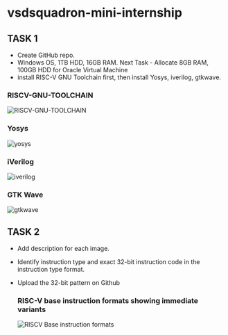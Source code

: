 # vsdsquadron-mini-internship

## TASK 1
- Create GitHub repo. 
- Windows OS, 1TB HDD, 16GB RAM. Next Task - Allocate 8GB RAM, 100GB HDD for Oracle Virtual Machine 
- install RISC-V GNU Toolchain first, then install Yosys, iverilog, gtkwave.
  
### RISCV-GNU-TOOLCHAIN
![RISCV-GNU-TOOLCHAIN](https://github.com/mdmoinuddin5c/vsdsquadron-mini-internship/assets/85515189/1e5cb017-f00b-4b92-b7e5-316629ab3096)

### Yosys

![yosys](https://github.com/mdmoinuddin5c/vsdsquadron-mini-internship/assets/85515189/48af8fdb-825e-48f6-8a9e-1f51e9c858b8)


### iVerilog
![iverilog](https://github.com/mdmoinuddin5c/vsdsquadron-mini-internship/assets/85515189/1f1a0145-b975-45c8-b833-80c622a4d72b)


### GTK Wave
![gtkwave](https://github.com/mdmoinuddin5c/vsdsquadron-mini-internship/assets/85515189/7c9c0b93-1891-48f5-89f9-b7215d25a85c)

## TASK 2
- Add description for each image.
- Identify instruction type and exact 32-bit instruction code in the instruction type format.
- Upload the 32-bit pattern on Github

  ### RISC-V base instruction formats showing immediate variants
  ![RISCV Base instruction formats](https://github.com/mdmoinuddin5c/vsdsquadron-mini-internship/assets/85515189/177d771c-bce2-4bd2-988b-6d66ae179fd7)


